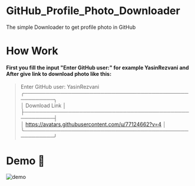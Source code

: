# GitHub_Profile_Photo_Downloader
The simple Downloader to get profile photo in GitHub

# How Work
#### First you fill the input "Enter GitHub user:" for example YasinRezvani and After give link to download photo like this:
> Enter GitHub user: YasinRezvani  
> ╭──────────────────────────────────────────────────────╮  
>  │                    Download Link                     │  
>  ├──────────────────────────────────────────────────────┤  
>  │ https://avatars.githubusercontent.com/u/77124662?v=4 │  
> ╰──────────────────────────────────────────────────────╯  
 
# Demo :tada:
![demo](https://user-images.githubusercontent.com/77124662/128658195-a70005ee-431b-4c27-b411-dcae50516362.PNG)


